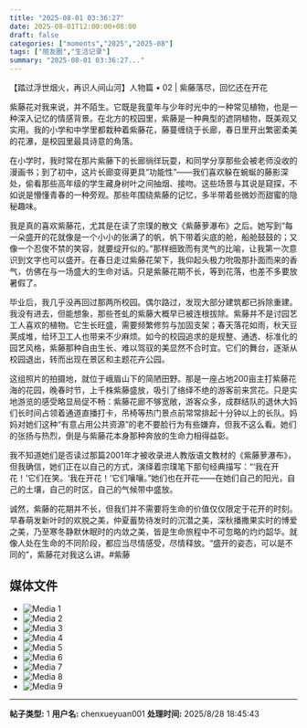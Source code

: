 ```yaml
---
title: "2025-08-01 03:36:27"
date: 2025-08-01T12:00:00+08:00
draft: false
categories: ["moments","2025","2025-08"]
tags: ["朋友圈","生活记录"]
summary: "2025-08-01 03:36:27..."
---
```


【踏过浮世烟火，再识人间山河】人物篇 • 02 | 紫藤落尽，回忆还在开花

紫藤花对我来说，并不陌生。它既是我童年与少年时光中的一种常见植物，也是一种深入记忆的情感背景。在北方的校园里，紫藤是一种典型的遮阴植物，既美观又实用。我的小学和中学里都栽种着紫藤花，藤蔓缠绕于长廊，春日里开出繁密柔美的花瀑，是校园里最具诗意的角落。

在小学时，我时常在那片紫藤下的长廊徜徉玩耍，和同学分享那些会被老师没收的漫画书；到了初中，这片长廊变得更具“功能性”——我们喜欢躲在蜿蜒的藤影深处，偷看那些高年级的学生藏身树叶之间抽烟、接吻。这些场景与其说是窥探，不如说是懵懂青春的一种旁观。那些年围绕紫藤的记忆，多半带着些微妙而甜蜜的隐秘趣味。

我是真的喜欢紫藤花，尤其是在读了宗璞的散文《紫藤萝瀑布》之后。她写到“每一朵盛开的花就像是一个小小的张满了的帆，帆下带着尖底的舱，船舱鼓鼓的；又像一个忍俊不禁的笑容，就要绽开似的。”那样细致而有灵气的比喻，让我第一次意识到文字也可以盛开。在春日走过紫藤花架下，我仰起头极力吮吸那扑面而来的香气，仿佛在与一场盛大的生命对话。只是紫藤花期不长，等到花落，也差不多要放暑假了。

毕业后，我几乎没再回过那两所校园。偶尔路过，发现大部分建筑都已拆除重建。我没有进去，但能想象，那些苍虬的紫藤大概早已被连根拔除。紫藤并不是讨园艺工人喜欢的植物。它生长旺盛，需要频繁修剪与加固支架；春天落花如雨，秋天豆荚成堆，给环卫工人也带来不少麻烦。如今的校园追求的是规整、通透、标准化的园艺风格，紫藤那种自由生长、难以驾驭的美显然不合时宜。它们的舞台，逐渐从校园退出，转而出现在景区和主题花卉公园。

这组照片的拍摄地，就位于峨眉山下的简陋田野。那是一座占地200亩主打紫藤花海的花园，晚春时节，上千株紫藤盛放，吸引了络绎不绝的游客前来赏花。只是实地游览的感受略显局促不畅：紫藤花廊不够宽敞，游客众多，成群结队的退休大妈们长时间占领着通道直播打卡，吊椅等热门景点前常常排起十分钟以上的长队。妈妈对她们这种“有意占用公共资源”的老不要脸行为有些嫌弃，但我不这么看。她们的张扬与热烈，倒是与紫藤花本身那种奔放的生命力相得益彰。

我不知道她们是否读过那篇2001年才被收录进人教版语文教材的《紫藤萝瀑布》，但我确信，她们正在以自己的方式，演绎着宗璞笔下那句经典描写：“‘我在开花！’它们在笑。‘我在开花！’它们嚷嚷。”她们也在开花——在她们自己的阳光，自己的土壤，自己的时区，自己的气候带中盛放。

诚然，紫藤的花期并不长，但我们并不需要将生命的价值仅仅限定于花开的时刻。早春萌发新叶时的欢脱之美，仲夏蓄势待发时的沉潜之美，深秋播撒果实时的博爱之美，乃至寒冬静默休眠时的内敛之美，皆是生命旅程中不可忽略的灼灼韶华。就像人处在生命的不同阶段，都应当尽情感受，尽情释放。“盛开的姿态，可以是不同的”，紫藤花对我这么讲。
​
​#紫藤

## 媒体文件

- ![Media 1](/Moments/photos/2025-08-01/202508010336270.jpg)
- ![Media 2](/Moments/photos/2025-08-01/202508010336271.jpg)
- ![Media 3](/Moments/photos/2025-08-01/202508010336272.jpg)
- ![Media 4](/Moments/photos/2025-08-01/202508010336273.jpg)
- ![Media 5](/Moments/photos/2025-08-01/202508010336274.jpg)
- ![Media 6](/Moments/photos/2025-08-01/202508010336275.jpg)
- ![Media 7](/Moments/photos/2025-08-01/202508010336276.jpg)
- ![Media 8](/Moments/photos/2025-08-01/202508010336277.jpg)
- ![Media 9](/Moments/photos/2025-08-01/202508010336278.jpg)

---

**帖子类型:** 1
**用户名:** chenxueyuan001
**处理时间:** 2025/8/28 18:45:43